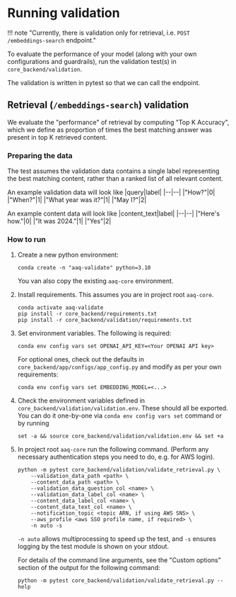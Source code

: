 # Running validation


!!! note "Currently, there is validation only for retrieval, i.e. `POST /embeddings-search` endpoint."

To evaluate the performance of your model (along with your own configurations and
guardrails), run the validation test(s) in `core_backend/validation`.

The validation is written in pytest so that we can call the endpoint.

## Retrieval (`/embeddings-search`) validation

We evaluate the "performance" of retrieval by computing "Top K Accuracy", which we
define as proportion of times the best matching answer was present in top K retrieved content.

### Preparing the data
The test assumes the validation data contains a single label representing the best
matching content, rather than a ranked list of all relevant content.

An example validation data will look like
|query|label|
|--|--|
|"How?"|0|
|"When?"|1|
|"What year was it?"|1|
|"May I?"|2|

An example content data will look like
|content_text|label|
|--|--|
|"Here's how."|0|
|"It was 2024."|1|
|"Yes"|2|


### How to run

1. Create a new python environment:
    ```shell
    conda create -n "aaq-validate" python=3.10
    ```
    You van also copy the existing `aaq-core` environment.
2. Install requirements. This assumes you are in project root `aaq-core`.
    ```shell
    conda activate aaq-validate
    pip install -r core_backend/requirements.txt
    pip install -r core_backend/validation/requirements.txt
    ```
3. Set environment variables.
   The following is required:
    ```
    conda env config vars set OPENAI_API_KEY=<Your OPENAI API key>
    ```
    For optional ones, check out the defaults in `core_backend/app/configs/app_config.py`
    and modify as per your own requirements:
    ```
    conda env config vars set EMBEDDING_MODEL=<...>
    ```
5. Check the environment variables defined in `core_backend/validation/validation.env`.
   These should all be exported. You can do it one-by-one via `conda env config vars
   set` command or by running
    ```shell
    set -a && source core_backend/validation/validation.env && set +a
    ```
3. In project root `aaq-core` run the following command. (Perform any necessary
   authentication steps you need to do, e.g. for AWS login).
    ```
    python -m pytest core_backend/validation/validate_retrieval.py \
        --validation_data_path <path> \
        --content_data_path <path> \
        --validation_data_question_col <name> \
        --validation_data_label_col <name> \
        --content_data_label_col <name> \
        --content_data_text_col <name> \
        --notification_topic <topic ARN, if using AWS SNS> \
        --aws_profile <aws SSO profile name, if required> \
        -n auto -s
    ```
    `-n auto` allows multiprocessing to speed up the test, and `-s` ensures logging by
    the test module is shown on your stdout.

    For details of the command line arguments, see the "Custom options" section of the
    output for the following command:
    ```shell
    python -m pytest core_backend/validation/validate_retrieval.py --help
    ```
